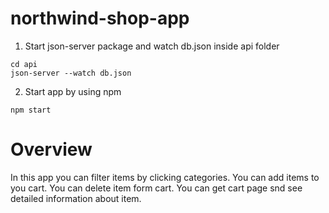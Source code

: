 # northwind-shop-app

1. Start json-server package and watch db.json inside api folder

```
cd api
json-server --watch db.json
```

2. Start app by using npm

```
npm start
```

# Overview

In this app you can filter items by clicking categories. You can add items to you cart. You can delete item form cart. You can get cart page snd see detailed information about item.

